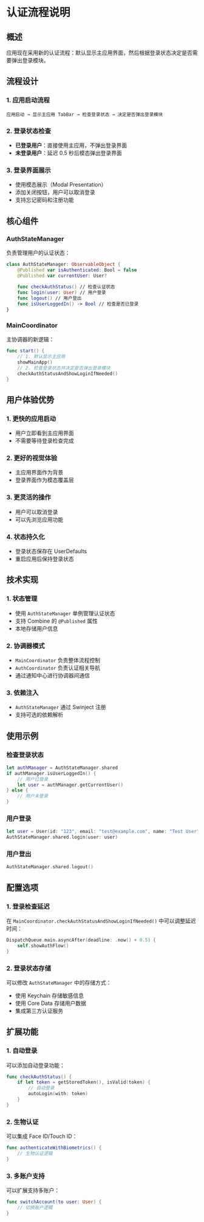# 认证流程说明

## 概述

应用现在采用新的认证流程：默认显示主应用界面，然后根据登录状态决定是否需要弹出登录模块。

## 流程设计

### 1. 应用启动流程

```
应用启动 → 显示主应用 TabBar → 检查登录状态 → 决定是否弹出登录模块
```

### 2. 登录状态检查

- **已登录用户**：直接使用主应用，不弹出登录界面
- **未登录用户**：延迟 0.5 秒后模态弹出登录界面

### 3. 登录界面展示

- 使用模态展示（Modal Presentation）
- 添加关闭按钮，用户可以取消登录
- 支持忘记密码和注册功能

## 核心组件

### AuthStateManager

负责管理用户的认证状态：

```swift
class AuthStateManager: ObservableObject {
    @Published var isAuthenticated: Bool = false
    @Published var currentUser: User?
    
    func checkAuthStatus() // 检查认证状态
    func login(user: User) // 用户登录
    func logout() // 用户登出
    func isUserLoggedIn() -> Bool // 检查是否已登录
}
```

### MainCoordinator

主协调器的新逻辑：

```swift
func start() {
    // 1. 默认显示主应用
    showMainApp()
    // 2. 检查登录状态并决定是否弹出登录模块
    checkAuthStatusAndShowLoginIfNeeded()
}
```

## 用户体验优势

### 1. 更快的应用启动
- 用户立即看到主应用界面
- 不需要等待登录检查完成

### 2. 更好的视觉体验
- 主应用界面作为背景
- 登录界面作为模态覆盖层

### 3. 更灵活的操作
- 用户可以取消登录
- 可以先浏览应用功能

### 4. 状态持久化
- 登录状态保存在 UserDefaults
- 重启应用后保持登录状态

## 技术实现

### 1. 状态管理
- 使用 `AuthStateManager` 单例管理认证状态
- 支持 Combine 的 `@Published` 属性
- 本地存储用户信息

### 2. 协调器模式
- `MainCoordinator` 负责整体流程控制
- `AuthCoordinator` 负责认证相关导航
- 通过通知中心进行协调器间通信

### 3. 依赖注入
- `AuthStateManager` 通过 Swinject 注册
- 支持可选的依赖解析

## 使用示例

### 检查登录状态
```swift
let authManager = AuthStateManager.shared
if authManager.isUserLoggedIn() {
    // 用户已登录
    let user = authManager.getCurrentUser()
} else {
    // 用户未登录
}
```

### 用户登录
```swift
let user = User(id: "123", email: "test@example.com", name: "Test User")
AuthStateManager.shared.login(user: user)
```

### 用户登出
```swift
AuthStateManager.shared.logout()
```

## 配置选项

### 1. 登录检查延迟
在 `MainCoordinator.checkAuthStatusAndShowLoginIfNeeded()` 中可以调整延迟时间：

```swift
DispatchQueue.main.asyncAfter(deadline: .now() + 0.5) {
    self.showAuthFlow()
}
```

### 2. 登录状态存储
可以修改 `AuthStateManager` 中的存储方式：
- 使用 Keychain 存储敏感信息
- 使用 Core Data 存储用户数据
- 集成第三方认证服务

## 扩展功能

### 1. 自动登录
可以添加自动登录功能：
```swift
func checkAuthStatus() {
    if let token = getStoredToken(), isValid(token) {
        // 自动登录
        autoLogin(with: token)
    }
}
```

### 2. 生物认证
可以集成 Face ID/Touch ID：
```swift
func authenticateWithBiometrics() {
    // 生物认证逻辑
}
```

### 3. 多账户支持
可以扩展支持多账户：
```swift
func switchAccount(to user: User) {
    // 切换账户逻辑
}
``` 